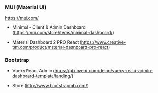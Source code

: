 ### MUI (Material UI)
https://mui.com/

- Minimal - Client & Admin Dashboard (https://mui.com/store/items/minimal-dashboard/)

- Material Dashboard 2 PRO React (https://www.creative-tim.com/product/material-dashboard-pro-react)


### Bootstrap

- Vuexy React
Admin (https://pixinvent.com/demo/vuexy-react-admin-dashboard-template/landing/)

- Store (http://www.bootstrapmb.com/)
